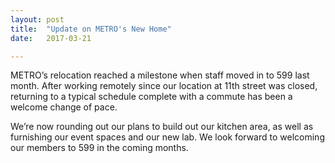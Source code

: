 ```yaml
---
layout: post
title:  "Update on METRO's New Home"
date:   2017-03-21

---
```

METRO’s relocation reached a milestone when staff moved in to 599 last month. After working remotely since our location at 11th street was closed, returning to a typical schedule complete with a commute has been a welcome change of pace.

We’re now rounding out our plans to build out our kitchen area, as well as furnishing our event spaces and our new lab. We look forward to welcoming our members to 599 in the coming months.  
